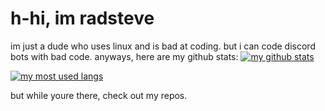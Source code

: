 # h-hi, im radsteve
im just a dude who uses linux and is bad at coding. but i can code discord bots with bad code. anyways, here are my github stats:
[![my github stats](https://github-readme-stats.vercel.app/api?username=radstevee&show_icons=true&theme=radical)](https://github.com/radstevee/)

[![my most used langs](https://github-readme-stats.vercel.app/api/top-langs/?username=radstevee&layout=compact&theme=radical)](https://github.com/radstevee/)

but while youre there, check out my repos.
